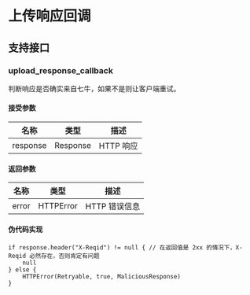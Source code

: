 # 上传响应回调

## 支持接口

### upload_response_callback

判断响应是否确实来自七牛，如果不是则让客户端重试。

#### 接受参数

| 名称    | 类型    | 描述                  |
| ------- | ------- | --------------------- |
| response | Response | HTTP 响应 |

#### 返回参数

| 名称    | 类型    | 描述                  |
| ------- | ------- | --------------------- |
| error | HTTPError | HTTP 错误信息 |

#### 伪代码实现

```
if response.header("X-Reqid") != null { // 在返回值是 2xx 的情况下，X-Reqid 必然存在，否则肯定有问题 
	null
} else {
	HTTPError(Retryable, true, MaliciousResponse)
}
```

